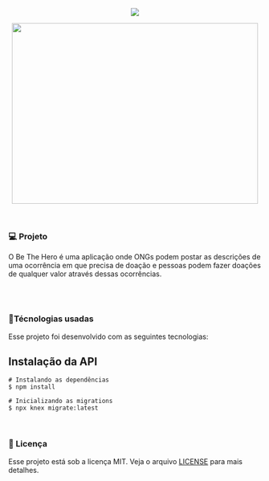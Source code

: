 
<p align="center">
  <img src="https://github.com/iurigarbim/semanaomnistack11/blob/master/logo.svg">
</p>

<p align="center">
  <img width="490" height="360" src="https://github.com/iurigarbim/semanaomnistack11/blob/master/heroes.png">
</p>
<br>

<h3>💻 Projeto</h3
<p>O Be The Hero é uma aplicação onde ONGs podem postar as descrições de uma ocorrência em que precisa de doação e pessoas podem fazer doações de qualquer valor através dessas ocorrências.</p>

<br>
<br>

<h3>🚀Técnologias usadas</h3>
<p>Esse projeto foi desenvolvido com as seguintes tecnologias:</p>

<h2>Instalação da API</h2>

```
# Instalando as dependências
$ npm install

# Inicializando as migrations
$ npx knex migrate:latest
```
<br>

<h3>📝 Licença</h3>

<p>Esse projeto está sob a licença MIT. Veja o arquivo <a href="https://github.com/iurigarbim/Be-The-Hero/blob/master/LICENSE">LICENSE</a> para mais detalhes.</p>
